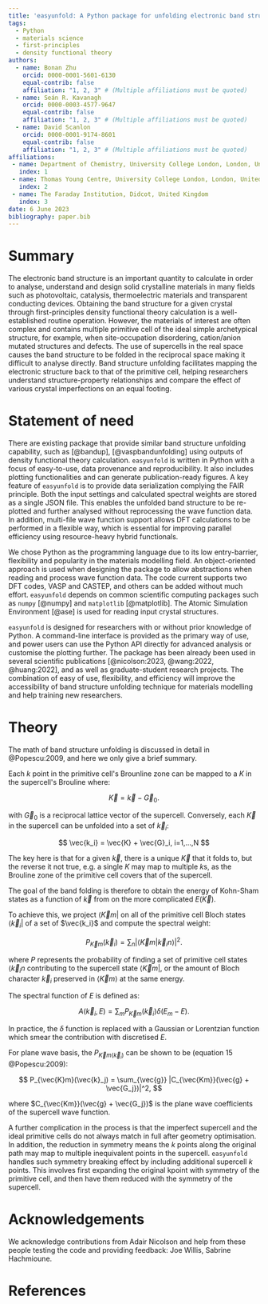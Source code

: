 ```yaml
---
title: 'easyunfold: A Python package for unfolding electronic band structures'
tags:
  - Python
  - materials science
  - first-principles
  - density functional theory
authors:
  - name: Bonan Zhu
    orcid: 0000-0001-5601-6130
    equal-contrib: false
    affiliation: "1, 2, 3" # (Multiple affiliations must be quoted)
  - name: Seán R. Kavanagh
    orcid: 0000-0003-4577-9647
    equal-contrib: false
    affiliation: "1, 2, 3" # (Multiple affiliations must be quoted)
  - name: David Scanlon
    orcid: 0000-0001-9174-8601
    equal-contrib: false
    affiliation: "1, 2, 3" # (Multiple affiliations must be quoted)
affiliations:
 - name: Department of Chemistry, University College London, London, United Kingdom
   index: 1
 - name: Thomas Young Centre, University College London, London, United Kingdom
   index: 2
 - name: The Faraday Institution, Didcot, United Kingdom
   index: 3
date: 6 June 2023
bibliography: paper.bib
---
```


# Summary

The electronic band structure is an important quantity to calculate in order
to analyse, understand and design solid crystalline materials in many fields
such as photovoltaic, catalysis, thermoelectric materials and transparent conducting
devices. Obtaining the band structure for a given crystal through first-principles
density functional theory calculation is a well-established routine operation.
However, the materials of interest are often complex and contains multiple primitive
cell of the ideal simple archetypical structure, for example, when site-occupation disordering,
cation/anion mutated structures and defects. The use of supercells in the real
space causes the band structure to be folded in the reciprocal space making it difficult
to analyse directly. Band structure unfolding facilitates mapping the electronic structure
back to that of the primitive cell, helping researchers understand
structure-property relationships and compare the effect of various crystal
imperfections on an equal footing.

# Statement of need

There are existing package that provide similar band structure unfolding capability, such as
[@bandup], [@vaspbandunfolding] using outputs of density functional theory calculation.
`easyunfold` is written in Python with a focus of easy-to-use, data provenance and reproducibility.
It also includes plotting functionalities and can generate publication-ready figures.
A key feature of `easyunfold` is to provide data serialization complying the FAIR principle.
Both the input settings and calculated spectral weights are stored as a single JSON file.
This enables the unfolded band structure to be re-plotted and further analysed without reprocessing the wave function data.
In addition, multi-file wave function support allows DFT calculations to be performed in a flexible way,
which is essential for improving parallel efficiency using resource-heavy hybrid functionals.

We chose Python as the programming language due to its low entry-barrier, flexibility and popularity in the materials modelling field.
An object-oriented approach is used when designing the package to allow abstractions when reading and process wave function data.
The code current supports two DFT codes, VASP and CASTEP, and others can be added without much effort.
`easyunfold` depends on common scientific computing packages such as `numpy` [@numpy] and `matplotlib` [@matplotlib].
The Atomic Simulation Environment [@ase] is used for reading input crystal structures.

`easyunfold` is designed for researchers with or without prior knowledge of Python.
A command-line interface is provided as the primary way of use, and power users can use the Python
API directly for advanced analysis or customise the plotting further.
The package has been already been used in several scientific publications [@nicolson:2023, @wang:2022, @huang:2022], and as well as graduate-student research projects.
The combination of easy of use, flexibility, and efficiency will improve the accessibility of
band structure unfolding technique for materials modelling and help training new researchers.

# Theory

The math of band structure unfolding is discussed in detail in @Popescu:2009,
and here we only give a brief summary.

Each $k$ point in the primitive cell's Brounline zone can be mapped to a $K$ in the supercell's Brouline where:

$$
\vec{K} = \vec{k} - \vec{G}_0.
$$

with $\vec{G}_0$ is a reciprocal lattice vector of the supercell.
Conversely, each $\vec{K}$ in the supercell can be unfolded into a set of $\vec{k}_i$:

$$
\vec{k_i} = \vec{K} + \vec{G}_i, i=1,...,N
$$

The key here is that for a given $\vec{k}$, there is a unique $\vec{K}$ that it folds to,
but the reverse it not true, e.g. a single $K$ may map to multiple $k$s, as the Brouline zone of the primitive cell covers that of the supercell.

The goal of the band folding is therefore to obtain the energy of Kohn-Sham states as a function of $\vec{k}$ from on the more complicated $E(\vec{K})$.

To achieve this, we project  $\langle \vec{K}m|$ on all of the primitive cell Bloch states $\langle \vec{k}_i|$ of a set of $\vec{k_i}$ and compute the spectral weight:

$$
P_{\vec{K}m}(\vec{k}_i) = \sum_n |\langle \vec{K}m |\vec{k}_i n \rangle |^2.
$$

where $P$ represents the probability of finding a set of primitive cell states $\langle \vec{k}_in$ contributing to the supercell state $\langle \vec{K}m |$,
or the amount of Bloch character $\vec{k}_i$ preserved in $\langle \vec{K}m \rangle$ at the same energy.

The spectral function of $E$ is defined as:

$$
A(\vec{k}_i, E) = \sum_m P_{\vec{K}m}(\vec{k}_i)\delta(E_m - E).
$$

In practice, the $\delta$ function is replaced with a Gaussian or Lorentzian function which smear the contribution with discretised $E$.

For plane wave basis, the $P_{\vec{K}m(\vec{k}_i)}$ can be shown to be (equation 15 @Popescu:2009):

$$
P_{\vec{K}m}(\vec{k}_j) = \sum_{\vec{g}} |C_{\vec{Km}}(\vec{g} + \vec{G_j})|^2,
$$

where $C_{\vec{Km}}(\vec{g} + \vec{G_j})$ is the plane wave coefficients of the supercell wave function.

A further complication in the process is that the imperfect supercell and the ideal primitive cells do not always match in full after geometry optimisation.
In addition, the reduction in symmetry means the $k$ points along the original path may map to multiple inequivalent points in the supercell.
`easyunfold` handles such symmetry breaking effect by including additional supercell $k$ points.
This involves first expanding the original kpoint with symmetry of the primitive cell, and  then have them reduced with the symmetry of the supercell.

# Acknowledgements

We acknowledge contributions from Adair Nicolson and help from these people testing the code and providing feedback: Joe Willis, Sabrine Hachmioune.

# References
